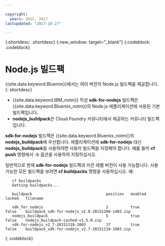 ```yaml
---

copyright:
  years: 2015, 2017
lastupdated: "2017-10-27"

---
```


{:shortdesc: .shortdesc}
{:new_window: target="_blank"}
{:codeblock: .codeblock}

# Node.js 빌드팩

{{site.data.keyword.Bluemix}}에서는 여러 버전의 Node.js 빌드팩을 제공합니다.
{: shortdesc}

* {{site.data.keyword.IBM_notm}} 작성 **sdk-for-nodejs** 빌드팩은 {{site.data.keyword.Bluemix_notm}}의 Node.js 애플리케이션에 사용된 기본 빌드팩입니다.
* **nodejs_buildpack**은 Cloud Foundry 커뮤니티에서 제공하는 커뮤니티 빌드팩입니다.

**sdk-for-nodejs** 빌드팩은 {{site.data.keyword.Bluemix_notm}}의 **nodejs_buildpack**에 우선합니다. 애플리케이션에 **sdk-for-nodejs** 대신 **nodejs_buildpack**을 사용하려면 사용자 빌드팩을 지정해야 합니다. 예를 들어 **cf push** 명령에서 -b 옵션을 사용하여 지정하십시오.

일반적으로 현재 **sdk-for-nodejs** 빌드팩과 이전 레벨 버전이 사용 가능합니다.  사용 가능한 모든 빌드팩을 보려면 **cf buildpacks** 명령을 사용하십시오.  예:

```
   cf buildpacks
   Getting buildpacks...

   buildpack                                 position   enabled   locked   filename   

   sdk_for_nodejs                            2          true      false    buildpack_sdk-for-nodejs_v2.8-20151209-1403.zip   
   nodejs_buildpack                          5          true      false    nodejs_buildpack-cached-v1.5.0.zip   
   sdk-for-nodejs_v2_7-20151118-1003         17         true      false    buildpack_sdk-for-nodejs_v2.7-20151118-1003.zip
```
{: codeblock}
